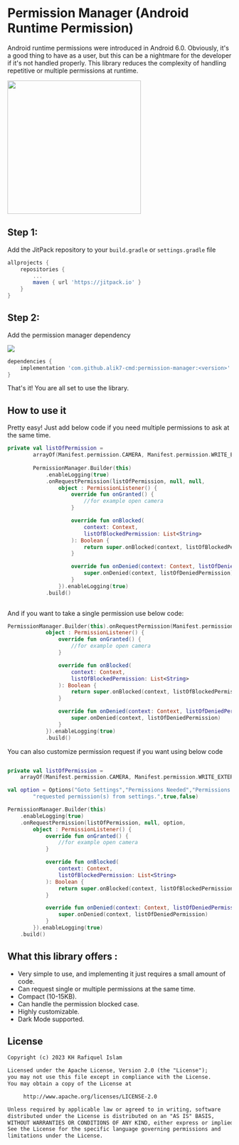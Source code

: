 # Permission Manager (Android Runtime Permission)

Android runtime permissions were introduced in Android 6.0. Obviously, it's a good thing to have as
a user, but this can be a nightmare for the developer if it's not handled properly.
This library reduces the complexity of handling repetitive or multiple permissions at runtime.

<img src="https://media.giphy.com/media/v1.Y2lkPTc5MGI3NjExdzM5bnpwN2JhNjMwNDBha3VydzJsZXpqd29hcjBsNms4MmM1amZoMyZlcD12MV9pbnRlcm5hbF9naWZfYnlfaWQmY3Q9Zw/FuUn6SEbbBoeqkjxlD/giphy.gif" width="300">


## Step 1:

Add the JitPack repository to your `build.gradle` or `settings.gradle` file

```gradle
allprojects {
    repositories {
        ...
        maven { url 'https://jitpack.io' }
    }
}
```

## Step 2:

Add the permission manager dependency

[![](https://jitpack.io/v/alik7-cmd/permission-manager.svg)](https://jitpack.io/#alik7-cmd/permission-manager)


```gradle
dependencies {
    implementation 'com.github.alik7-cmd:permission-manager:<version>'
}
```

That's it! You are all set to use the library.

## How to use it

Pretty easy! Just add below code if you need multiple permissions to ask at the same time.

```kotlin
private val listOfPermission = 
        arrayOf(Manifest.permission.CAMERA, Manifest.permission.WRITE_EXTERNAL_STORAGE)
        
        PermissionManager.Builder(this)
            .enableLogging(true)
            .onRequestPermission(listOfPermission, null, null,
                object : PermissionListener() {
                    override fun onGranted() {
                        //for example open camera
                    }

                    override fun onBlocked(
                        context: Context,
                        listOfBlockedPermission: List<String>
                    ): Boolean {
                        return super.onBlocked(context, listOfBlockedPermission)
                    }

                    override fun onDenied(context: Context, listOfDeniedPermission: List<String>) {
                        super.onDenied(context, listOfDeniedPermission)
                    }
                }).enableLogging(true)
            .build()
        
```

And if you want to take a single permission use below code:

```kotlin
PermissionManager.Builder(this).onRequestPermission(Manifest.permission.CAMERA, null,
            object : PermissionListener() {
                override fun onGranted() {
                    //for example open camera
                }

                override fun onBlocked(
                    context: Context,
                    listOfBlockedPermission: List<String>
                ): Boolean {
                    return super.onBlocked(context, listOfBlockedPermission)
                }

                override fun onDenied(context: Context, listOfDeniedPermission: List<String>) {
                    super.onDenied(context, listOfDeniedPermission)
                }
            }).enableLogging(true)
            .build()
```

You can also customize permission request if you want using below code

```kotlin

private val listOfPermission =
    arrayOf(Manifest.permission.CAMERA, Manifest.permission.WRITE_EXTERNAL_STORAGE)

val option = Options("Goto Settings","Permissions Needed","Permissions Needed","Please provide " +
        "requested permission(s) from settings.",true,false)

PermissionManager.Builder(this)
    .enableLogging(true)
    .onRequestPermission(listOfPermission, null, option,
        object : PermissionListener() {
            override fun onGranted() {
                //for example open camera
            }

            override fun onBlocked(
                context: Context,
                listOfBlockedPermission: List<String>
            ): Boolean {
                return super.onBlocked(context, listOfBlockedPermission)
            }

            override fun onDenied(context: Context, listOfDeniedPermission: List<String>) {
                super.onDenied(context, listOfDeniedPermission)
            }
        }).enableLogging(true)
    .build()


```

## What this library offers :

- Very simple to use, and implementing it just requires a small   amount of code.
- Can request single or multiple permissions at the same time.
- Compact (10-15KB).
- Can handle the permission blocked case.
- Highly customizable.
- Dark Mode supported.

## License

```xml
Copyright (c) 2023 KH Rafiquel Islam

Licensed under the Apache License, Version 2.0 (the "License");
you may not use this file except in compliance with the License.
You may obtain a copy of the License at

     http://www.apache.org/licenses/LICENSE-2.0

Unless required by applicable law or agreed to in writing, software
distributed under the License is distributed on an "AS IS" BASIS,
WITHOUT WARRANTIES OR CONDITIONS OF ANY KIND, either express or implied.
See the License for the specific language governing permissions and
limitations under the License.
```